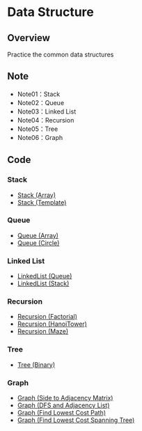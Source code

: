 # Data Structure
## Overview
Practice the common data structures
>
## Note
- Note01：Stack
- Note02：Queue
- Note03：Linked List
- Note04：Recursion
- Note05：Tree
- Note06：Graph
>
## Code
### Stack
- [Stack (Array)](https://github.com/tailer954/Data-Structure/blob/master/Stack/stack.cpp)
- [Stack (Template)](https://github.com/tailer954/Data-Structure/blob/master/Stack/stackTemplate.cpp)
### Queue
- [Queue (Array)](https://github.com/tailer954/Data-Structure/blob/master/Queue/Queue.cpp)
- [Queue (Circle)](https://github.com/tailer954/Data-Structure/blob/master/Queue/Circle%20Queue.cpp)
### Linked List
- [LinkedList (Queue)](https://github.com/tailer954/Data-Structure/blob/master/Queue/Queue.cpp)
- [LinkedList (Stack)](https://github.com/tailer954/Data-Structure/blob/master/Linked%20List/LinkedList_Stack.cpp)
### Recursion
- [Recursion (Factorial)](https://github.com/tailer954/Data-Structure/blob/master/Recursion/Factorial.cpp)
- [Recursion (HanoiTower)](https://github.com/tailer954/Data-Structure/blob/master/Recursion/HanoiTower.cpp)
- [Recursion (Maze)](https://github.com/tailer954/Data-Structure/blob/master/Recursion/Maze.cpp)    
### Tree
- [Tree (Binary)](https://github.com/tailer954/Data-Structure/blob/master/Tree/Tree.cpp)
### Graph
- [Graph (Side to Adjacency Matrix)](https://github.com/tailer954/Data-Structure/blob/master/Graph/Graph_Side%20to%20Adjacency%20Matrix.cpp)
- [Graph (DFS and Adjacency List)](https://github.com/tailer954/Data-Structure/blob/master/Graph/Graph_DFS%20and%20Adjacency%20List.cpp)
- [Graph (Find Lowest Cost Path)](https://github.com/tailer954/Data-Structure/blob/master/Graph/Graph_Find%20Lowest%20Cost%20Path.cpp)
- [Graph (Find Lowest Cost Spanning Tree)](https://github.com/tailer954/Data-Structure/blob/master/Graph/Graph_Find%20Lowest%20Cost%20Spanning%20Tree.cpp)

